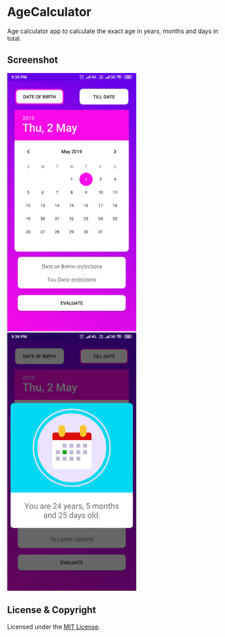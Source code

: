 # AgeCalculator
Age calculator app to calculate the exact age in years, months and days in total.

## Screenshot

<img src = "images/screen1.png" width="300"> <img src = "images/screen2.png" width="300">

## License & Copyright

Licensed under the [MIT License](LICENSE).
